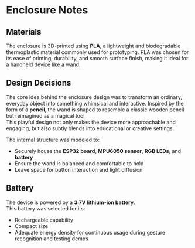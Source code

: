 # Enclosure Notes

## Materials  
The enclosure is 3D-printed using **PLA**, a lightweight and biodegradable thermoplastic material commonly used for prototyping. PLA was chosen for its ease of printing, durability, and smooth surface finish, making it ideal for a handheld device like a wand.

## Design Decisions  
The core idea behind the enclosure design was to transform an ordinary, everyday object into something whimsical and interactive. Inspired by the form of a **pencil**, the wand is shaped to resemble a classic wooden pencil but reimagined as a magical tool.  
This playful design not only makes the device more approachable and engaging, but also subtly blends into educational or creative settings.  

The internal structure was modeled to:
- Securely house the **ESP32 board**, **MPU6050 sensor**, **RGB LEDs**, and **battery**
- Ensure the wand is balanced and comfortable to hold
- Leave space for button interaction and light diffusion

## Battery  
The device is powered by a **3.7V lithium-ion battery**.  
This battery was selected for its:
- Rechargeable capability  
- Compact size  
- Adequate energy density for continuous usage during gesture recognition and testing demos  